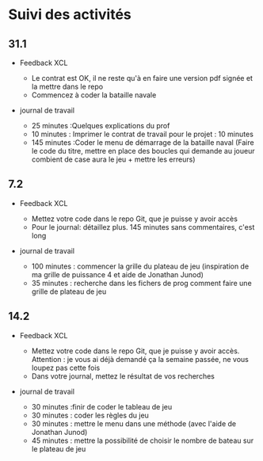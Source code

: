 # Suivi des activités

## 31.1

- Feedback XCL
    - Le contrat est OK, il ne reste qu'à en faire une version pdf signée et la mettre dans le repo
    - Commencez à coder la bataille navale

- journal de travail
    - 25 minutes :Quelques explications du prof
    - 10 minutes : Imprimer le contrat de travail pour le projet : 10 minutes
    - 145 minutes :Coder le menu de démarrage de la bataille naval (Faire le code du titre, mettre en place des boucles qui demande au joueur combient de case aura le jeu + mettre les erreurs)

## 7.2
- Feedback XCL
    - Mettez votre code dans le repo Git, que je puisse y avoir accès
    - Pour le journal: détaillez plus. 145 minutes sans commentaires, c'est long
 
- journal de travail
    - 100 minutes : commencer la grille du plateau de jeu (inspiration de ma grille de puissance 4 et aide de Jonathan Junod)
    - 35 minutes : recherche dans les fichers de prog comment faire une grille de plateau de jeu

## 14.2
- Feedback XCL
    - Mettez votre code dans le repo Git, que je puisse y avoir accès. Attention : je vous ai déjà demandé ça la semaine passée, ne vous loupez pas cette fois
    - Dans votre journal, mettez le résultat de vos recherches
 
- journal de travail
    - 30 minutes :finir de coder le tableau de jeu
    - 30 minutes : coder les règles du jeu
    - 30 minutes : mettre le menu dans une méthode (avec l'aide de Jonathan Junod)
    - 45 minutes : mettre la possibilité de choisir le nombre de bateau sur le plateau de jeu
